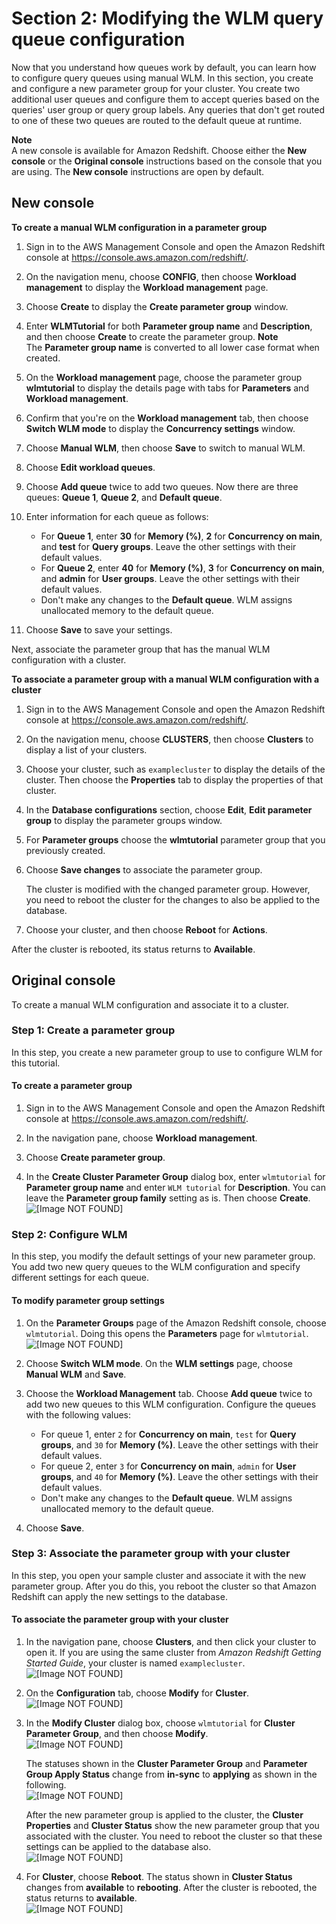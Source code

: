 # Section 2: Modifying the WLM query queue configuration<a name="tutorial-wlm-modifying-wlm-configuration"></a>

Now that you understand how queues work by default, you can learn how to configure query queues using manual WLM\. In this section, you create and configure a new parameter group for your cluster\. You create two additional user queues and configure them to accept queries based on the queries' user group or query group labels\. Any queries that don't get routed to one of these two queues are routed to the default queue at runtime\.

**Note**  
A new console is available for Amazon Redshift\. Choose either the **New console** or the **Original console** instructions based on the console that you are using\. The **New console** instructions are open by default\.

## New console<a name="parameter-group-wlm-manual"></a>

**To create a manual WLM configuration in a parameter group**

1. Sign in to the AWS Management Console and open the Amazon Redshift console at [https://console\.aws\.amazon\.com/redshift/](https://console.aws.amazon.com/redshift/)\.

1. On the navigation menu, choose **CONFIG**, then choose **Workload management** to display the **Workload management** page\. 

1. Choose **Create** to display the **Create parameter group** window\. 

1. Enter **WLMTutorial** for both **Parameter group name** and **Description**, and then choose **Create** to create the parameter group\. 
**Note**  
The **Parameter group name** is converted to all lower case format when created\. 

1. On the **Workload management** page, choose the parameter group **wlmtutorial** to display the details page with tabs for **Parameters** and **Workload management**\. 

1. Confirm that you're on the **Workload management** tab, then choose **Switch WLM mode** to display the **Concurrency settings** window\. 

1. Choose **Manual WLM**, then choose **Save** to switch to manual WLM\. 

1. Choose **Edit workload queues**\. 

1. Choose **Add queue** twice to add two queues\. Now there are three queues: **Queue 1**, **Queue 2**, and **Default queue**\. 

1. Enter information for each queue as follows: 
   + For **Queue 1**, enter **30** for **Memory \(%\)**, **2** for **Concurrency on main**, and **test** for **Query groups**\. Leave the other settings with their default values\.
   + For **Queue 2**, enter **40** for **Memory \(%\)**, **3** for **Concurrency on main**, and **admin** for **User groups**\. Leave the other settings with their default values\.
   + Don't make any changes to the **Default queue**\. WLM assigns unallocated memory to the default queue\. 

1. Choose **Save** to save your settings\. 

Next, associate the parameter group that has the manual WLM configuration with a cluster\.

**To associate a parameter group with a manual WLM configuration with a cluster**

1. Sign in to the AWS Management Console and open the Amazon Redshift console at [https://console\.aws\.amazon\.com/redshift/](https://console.aws.amazon.com/redshift/)\.

1. On the navigation menu, choose **CLUSTERS**, then choose **Clusters** to display a list of your clusters\. 

1. Choose your cluster, such as `examplecluster` to display the details of the cluster\. Then choose the **Properties** tab to display the properties of that cluster\. 

1. In the **Database configurations** section, choose **Edit**, **Edit parameter group** to display the parameter groups window\. 

1. For **Parameter groups** choose the **wlmtutorial** parameter group that you previously created\. 

1. Choose **Save changes** to associate the parameter group\. 

   The cluster is modified with the changed parameter group\. However, you need to reboot the cluster for the changes to also be applied to the database\.

1. Choose your cluster, and then choose **Reboot** for **Actions**\. 

After the cluster is rebooted, its status returns to **Available**\. 

## Original console<a name="parameter-group-wlm-manual-originalconsole"></a>

To create a manual WLM configuration and associate it to a cluster\.

### Step 1: Create a parameter group<a name="tutorial-wlm-create-parameter-group"></a>

In this step, you create a new parameter group to use to configure WLM for this tutorial\. 

#### To create a parameter group<a name="how-to-wlm-create-parameter-group"></a>

1. Sign in to the AWS Management Console and open the Amazon Redshift console at [https://console\.aws\.amazon\.com/redshift/](https://console.aws.amazon.com/redshift/)\.

1. In the navigation pane, choose **Workload management**\.

1. Choose **Create parameter group**\.

1. In the **Create Cluster Parameter Group** dialog box, enter `wlmtutorial` for **Parameter group name** and enter `WLM tutorial` for **Description**\. You can leave the **Parameter group family** setting as is\. Then choose **Create**\.  
![\[Image NOT FOUND\]](http://docs.aws.amazon.com/redshift/latest/dg/images/console_create_cluster_param_group.png)

### Step 2: Configure WLM<a name="tutorial-wlm-configure-wlm"></a>

In this step, you modify the default settings of your new parameter group\. You add two new query queues to the WLM configuration and specify different settings for each queue\.

#### To modify parameter group settings<a name="how-to-wlm-configure-wlm"></a>

1. On the **Parameter Groups** page of the Amazon Redshift console, choose `wlmtutorial`\. Doing this opens the **Parameters** page for `wlmtutorial`\.  
![\[Image NOT FOUND\]](http://docs.aws.amazon.com/redshift/latest/dg/images/console_param_group_list.png)

1. Choose **Switch WLM mode**\. On the **WLM settings** page, choose **Manual WLM** and **Save**\. 

1. Choose the **Workload Management** tab\. Choose **Add queue** twice to add two new queues to this WLM configuration\. Configure the queues with the following values:
   + For queue 1, enter `2` for **Concurrency on main**, `test` for **Query groups**, and `30` for **Memory \(%\)**\. Leave the other settings with their default values\.
   + For queue 2, enter `3` for **Concurrency on main**, `admin` for **User groups**, and `40` for **Memory \(%\)**\. Leave the other settings with their default values\.
   + Don't make any changes to the **Default queue**\. WLM assigns unallocated memory to the default queue\. 

1. Choose **Save**\.

### Step 3: Associate the parameter group with your cluster<a name="tutorial-wlm-associate-param-group"></a>

In this step, you open your sample cluster and associate it with the new parameter group\. After you do this, you reboot the cluster so that Amazon Redshift can apply the new settings to the database\.

#### To associate the parameter group with your cluster<a name="how-to-wlm-associate-param-group"></a>

1. In the navigation pane, choose **Clusters**, and then click your cluster to open it\. If you are using the same cluster from *Amazon Redshift Getting Started Guide*, your cluster is named `examplecluster`\.  
![\[Image NOT FOUND\]](http://docs.aws.amazon.com/redshift/latest/dg/images/console_clusters_examplecluster.png)

1. On the **Configuration** tab, choose **Modify** for **Cluster**\.  
![\[Image NOT FOUND\]](http://docs.aws.amazon.com/redshift/latest/dg/images/console_clusters_examplecluster_cluster_menu_modify.png)

1. In the **Modify Cluster** dialog box, choose `wlmtutorial` for **Cluster Parameter Group**, and then choose **Modify**\.  
![\[Image NOT FOUND\]](http://docs.aws.amazon.com/redshift/latest/dg/images/console_clusters_examplecluster_modify.png)

   The statuses shown in the **Cluster Parameter Group** and **Parameter Group Apply Status** change from **in\-sync** to **applying** as shown in the following\.  
![\[Image NOT FOUND\]](http://docs.aws.amazon.com/redshift/latest/dg/images/console_clusters_examplecluster_modify_applying.png)

   After the new parameter group is applied to the cluster, the **Cluster Properties** and **Cluster Status** show the new parameter group that you associated with the cluster\. You need to reboot the cluster so that these settings can be applied to the database also\.   
![\[Image NOT FOUND\]](http://docs.aws.amazon.com/redshift/latest/dg/images/console_clusters_examplecluster_pending_reboot.png)

1. For **Cluster**, choose **Reboot**\. The status shown in **Cluster Status** changes from **available** to **rebooting**\. After the cluster is rebooted, the status returns to **available**\.  
![\[Image NOT FOUND\]](http://docs.aws.amazon.com/redshift/latest/dg/images/console_clusters_examplecluster_cluster_menu_reboot.png)
